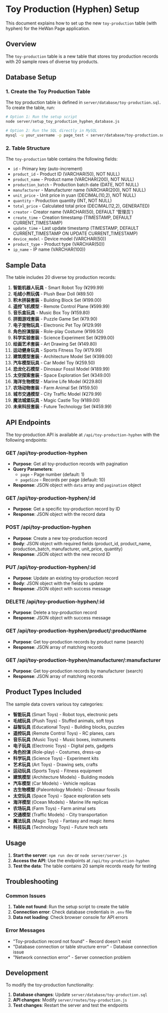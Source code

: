 # Toy Production (Hyphen) Setup

This document explains how to set up the new `toy-production` table (with hyphen) for the HeWan Page application.

## Overview

The `toy-production` table is a new table that stores toy production records with 20 sample rows of diverse toy products.

## Database Setup

### 1. Create the Toy Production Table

The toy production table is defined in `server/database/toy-production.sql`. To create the table, run:

```bash
# Option 1: Run the setup script
node server/setup_toy_production_hyphen_database.js

# Option 2: Run the SQL directly in MySQL
mysql -u your_username -p page_test < server/database/toy-production.sql
```

### 2. Table Structure

The `toy-production` table contains the following fields:

- `id` - Primary key (auto-increment)
- `product_id` - Product ID (VARCHAR(50), NOT NULL)
- `product_name` - Product name (VARCHAR(200), NOT NULL)
- `production_batch` - Production batch date (DATE, NOT NULL)
- `manufacturer` - Manufacturer name (VARCHAR(200), NOT NULL)
- `unit_price` - Unit price in yuan (DECIMAL(10,2), NOT NULL)
- `quantity` - Production quantity (INT, NOT NULL)
- `total_price` - Calculated total price (DECIMAL(12,2), GENERATED)
- `creator` - Creator name (VARCHAR(50), DEFAULT '管理员')
- `create_time` - Creation timestamp (TIMESTAMP, DEFAULT CURRENT_TIMESTAMP)
- `update_time` - Last update timestamp (TIMESTAMP, DEFAULT CURRENT_TIMESTAMP ON UPDATE CURRENT_TIMESTAMP)
- `device_model` - Device model (VARCHAR(50))
- `product_type` - Product type (VARCHAR(50))
- `ip_name` - IP name (VARCHAR(100))

## Sample Data

The table includes 20 diverse toy production records:

1. **智能机器人玩具** - Smart Robot Toy (¥299.99)
2. **毛绒小熊玩偶** - Plush Bear Doll (¥89.50)
3. **积木拼装套装** - Building Block Set (¥199.00)
4. **遥控飞机模型** - Remote Control Plane (¥599.99)
5. **音乐盒玩具** - Music Box Toy (¥159.80)
6. **拼图游戏套装** - Puzzle Game Set (¥79.90)
7. **电子宠物玩具** - Electronic Pet Toy (¥129.99)
8. **角色扮演服装** - Role-play Costume (¥199.50)
9. **科学实验套装** - Science Experiment Set (¥299.00)
10. **绘画艺术套装** - Art Drawing Set (¥149.80)
11. **运动健身玩具** - Sports Fitness Toy (¥179.99)
12. **建筑模型套装** - Architecture Model Set (¥399.00)
13. **汽车模型玩具** - Car Model Toy (¥259.50)
14. **恐龙化石模型** - Dinosaur Fossil Model (¥189.99)
15. **太空探索套装** - Space Exploration Set (¥349.00)
16. **海洋生物模型** - Marine Life Model (¥229.80)
17. **农场动物套装** - Farm Animal Set (¥159.50)
18. **城市交通模型** - City Traffic Model (¥279.99)
19. **魔法城堡玩具** - Magic Castle Toy (¥189.00)
20. **未来科技套装** - Future Technology Set (¥459.99)

## API Endpoints

The toy-production API is available at `/api/toy-production-hyphen` with the following endpoints:

### GET /api/toy-production-hyphen
- **Purpose**: Get all toy-production records with pagination
- **Query Parameters**:
  - `page` - Page number (default: 1)
  - `pageSize` - Records per page (default: 10)
- **Response**: JSON object with `data` array and `pagination` object

### GET /api/toy-production-hyphen/:id
- **Purpose**: Get a specific toy-production record by ID
- **Response**: JSON object with the record data

### POST /api/toy-production-hyphen
- **Purpose**: Create a new toy-production record
- **Body**: JSON object with required fields (product_id, product_name, production_batch, manufacturer, unit_price, quantity)
- **Response**: JSON object with the new record ID

### PUT /api/toy-production-hyphen/:id
- **Purpose**: Update an existing toy-production record
- **Body**: JSON object with the fields to update
- **Response**: JSON object with success message

### DELETE /api/toy-production-hyphen/:id
- **Purpose**: Delete a toy-production record
- **Response**: JSON object with success message

### GET /api/toy-production-hyphen/product/:productName
- **Purpose**: Get toy-production records by product name (search)
- **Response**: JSON array of matching records

### GET /api/toy-production-hyphen/manufacturer/:manufacturer
- **Purpose**: Get toy-production records by manufacturer (search)
- **Response**: JSON array of matching records

## Product Types Included

The sample data covers various toy categories:

- **智能玩具** (Smart Toys) - Robot toys, electronic pets
- **毛绒玩具** (Plush Toys) - Stuffed animals, soft toys
- **益智玩具** (Educational Toys) - Building blocks, puzzles
- **遥控玩具** (Remote Control Toys) - RC planes, cars
- **音乐玩具** (Music Toys) - Music boxes, instruments
- **电子玩具** (Electronic Toys) - Digital pets, gadgets
- **角色扮演** (Role-play) - Costumes, dress-up
- **科学玩具** (Science Toys) - Experiment kits
- **艺术玩具** (Art Toys) - Drawing sets, crafts
- **运动玩具** (Sports Toys) - Fitness equipment
- **建筑模型** (Architecture Models) - Building models
- **汽车模型** (Car Models) - Vehicle replicas
- **古生物模型** (Paleontology Models) - Dinosaur fossils
- **太空玩具** (Space Toys) - Space exploration sets
- **海洋模型** (Ocean Models) - Marine life replicas
- **农场玩具** (Farm Toys) - Farm animal sets
- **交通模型** (Traffic Models) - City transportation
- **魔法玩具** (Magic Toys) - Fantasy and magic items
- **科技玩具** (Technology Toys) - Future tech sets

## Usage

1. **Start the server**: `npm run dev` or `node server/server.js`
2. **Access the API**: Use the endpoints at `/api/toy-production-hyphen`
3. **Test the data**: The table contains 20 sample records ready for testing

## Troubleshooting

### Common Issues

1. **Table not found**: Run the setup script to create the table
2. **Connection error**: Check database credentials in `.env` file
3. **Data not loading**: Check browser console for API errors

### Error Messages

- "Toy-production record not found" - Record doesn't exist
- "Database connection or table structure error" - Database connection issue
- "Network connection error" - Server connection problem

## Development

To modify the toy-production functionality:

1. **Database changes**: Update `server/database/toy-production.sql`
2. **API changes**: Modify `server/routes/toy-production.js`
3. **Test changes**: Restart the server and test the endpoints 